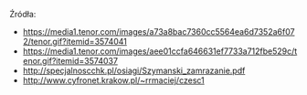 Źródła:
- https://media1.tenor.com/images/a73a8bac7360cc5564ea6d7352a6f072/tenor.gif?itemid=3574041
- https://media1.tenor.com/images/aee01ccfa646631ef7733a712fbe529c/tenor.gif?itemid=3574037
- http://specjalnoscchk.pl/osiagi/Szymanski_zamrazanie.pdf
- http://www.cyfronet.krakow.pl/~rrmaciej/czesc1
